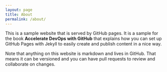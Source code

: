 ```yaml
---
layout: page
title: About
permalink: /about/
---
```


This is a sample website that is served by GitHub pages. It is a sample for the book **Accelerate DevOps with GitHub** that explains how you can set up GitHub Pages with Jekyll to easily create and publish content in a nice way.

Note that anything on this website is markdown and lives in GitHub. That means it can be versioned and you can have pull requests to review and collaborate on changes.
